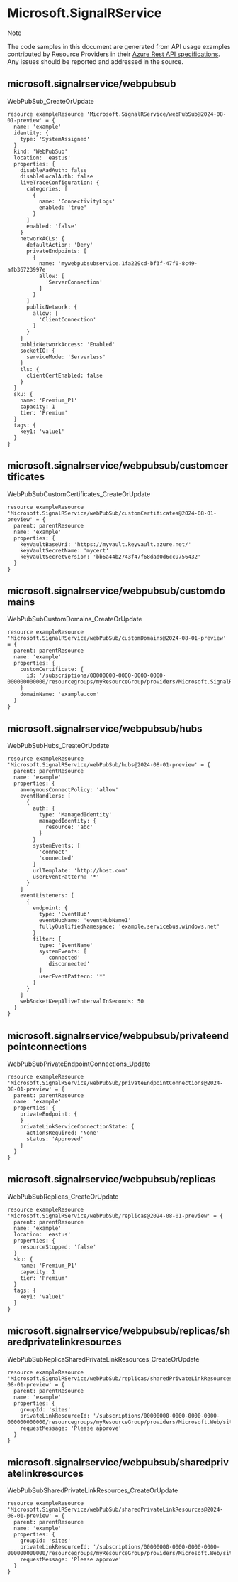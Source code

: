 # Microsoft.SignalRService
  
> [!NOTE]
> The code samples in this document are generated from API usage examples contributed by Resource Providers in their [Azure Rest API specifications](https://github.com/Azure/azure-rest-api-specs). Any issues should be reported and addressed in the source.


## microsoft.signalrservice/webpubsub

WebPubSub_CreateOrUpdate
```bicep
resource exampleResource 'Microsoft.SignalRService/webPubSub@2024-08-01-preview' = {
  name: 'example'
  identity: {
    type: 'SystemAssigned'
  }
  kind: 'WebPubSub'
  location: 'eastus'
  properties: {
    disableAadAuth: false
    disableLocalAuth: false
    liveTraceConfiguration: {
      categories: [
        {
          name: 'ConnectivityLogs'
          enabled: 'true'
        }
      ]
      enabled: 'false'
    }
    networkACLs: {
      defaultAction: 'Deny'
      privateEndpoints: [
        {
          name: 'mywebpubsubservice.1fa229cd-bf3f-47f0-8c49-afb36723997e'
          allow: [
            'ServerConnection'
          ]
        }
      ]
      publicNetwork: {
        allow: [
          'ClientConnection'
        ]
      }
    }
    publicNetworkAccess: 'Enabled'
    socketIO: {
      serviceMode: 'Serverless'
    }
    tls: {
      clientCertEnabled: false
    }
  }
  sku: {
    name: 'Premium_P1'
    capacity: 1
    tier: 'Premium'
  }
  tags: {
    key1: 'value1'
  }
}
```

## microsoft.signalrservice/webpubsub/customcertificates

WebPubSubCustomCertificates_CreateOrUpdate
```bicep
resource exampleResource 'Microsoft.SignalRService/webPubSub/customCertificates@2024-08-01-preview' = {
  parent: parentResource 
  name: 'example'
  properties: {
    keyVaultBaseUri: 'https://myvault.keyvault.azure.net/'
    keyVaultSecretName: 'mycert'
    keyVaultSecretVersion: 'bb6a44b2743f47f68dad0d6cc9756432'
  }
}
```

## microsoft.signalrservice/webpubsub/customdomains

WebPubSubCustomDomains_CreateOrUpdate
```bicep
resource exampleResource 'Microsoft.SignalRService/webPubSub/customDomains@2024-08-01-preview' = {
  parent: parentResource 
  name: 'example'
  properties: {
    customCertificate: {
      id: '/subscriptions/00000000-0000-0000-0000-000000000000/resourcegroups/myResourceGroup/providers/Microsoft.SignalRService/WebPubSub/myWebPubSubService/customCertificates/myCert'
    }
    domainName: 'example.com'
  }
}
```

## microsoft.signalrservice/webpubsub/hubs

WebPubSubHubs_CreateOrUpdate
```bicep
resource exampleResource 'Microsoft.SignalRService/webPubSub/hubs@2024-08-01-preview' = {
  parent: parentResource 
  name: 'example'
  properties: {
    anonymousConnectPolicy: 'allow'
    eventHandlers: [
      {
        auth: {
          type: 'ManagedIdentity'
          managedIdentity: {
            resource: 'abc'
          }
        }
        systemEvents: [
          'connect'
          'connected'
        ]
        urlTemplate: 'http://host.com'
        userEventPattern: '*'
      }
    ]
    eventListeners: [
      {
        endpoint: {
          type: 'EventHub'
          eventHubName: 'eventHubName1'
          fullyQualifiedNamespace: 'example.servicebus.windows.net'
        }
        filter: {
          type: 'EventName'
          systemEvents: [
            'connected'
            'disconnected'
          ]
          userEventPattern: '*'
        }
      }
    ]
    webSocketKeepAliveIntervalInSeconds: 50
  }
}
```

## microsoft.signalrservice/webpubsub/privateendpointconnections

WebPubSubPrivateEndpointConnections_Update
```bicep
resource exampleResource 'Microsoft.SignalRService/webPubSub/privateEndpointConnections@2024-08-01-preview' = {
  parent: parentResource 
  name: 'example'
  properties: {
    privateEndpoint: {
    }
    privateLinkServiceConnectionState: {
      actionsRequired: 'None'
      status: 'Approved'
    }
  }
}
```

## microsoft.signalrservice/webpubsub/replicas

WebPubSubReplicas_CreateOrUpdate
```bicep
resource exampleResource 'Microsoft.SignalRService/webPubSub/replicas@2024-08-01-preview' = {
  parent: parentResource 
  name: 'example'
  location: 'eastus'
  properties: {
    resourceStopped: 'false'
  }
  sku: {
    name: 'Premium_P1'
    capacity: 1
    tier: 'Premium'
  }
  tags: {
    key1: 'value1'
  }
}
```

## microsoft.signalrservice/webpubsub/replicas/sharedprivatelinkresources

WebPubSubReplicaSharedPrivateLinkResources_CreateOrUpdate
```bicep
resource exampleResource 'Microsoft.SignalRService/webPubSub/replicas/sharedPrivateLinkResources@2024-08-01-preview' = {
  parent: parentResource 
  name: 'example'
  properties: {
    groupId: 'sites'
    privateLinkResourceId: '/subscriptions/00000000-0000-0000-0000-000000000000/resourcegroups/myResourceGroup/providers/Microsoft.Web/sites/myWebApp'
    requestMessage: 'Please approve'
  }
}
```

## microsoft.signalrservice/webpubsub/sharedprivatelinkresources

WebPubSubSharedPrivateLinkResources_CreateOrUpdate
```bicep
resource exampleResource 'Microsoft.SignalRService/webPubSub/sharedPrivateLinkResources@2024-08-01-preview' = {
  parent: parentResource 
  name: 'example'
  properties: {
    groupId: 'sites'
    privateLinkResourceId: '/subscriptions/00000000-0000-0000-0000-000000000000/resourcegroups/myResourceGroup/providers/Microsoft.Web/sites/myWebApp'
    requestMessage: 'Please approve'
  }
}
```

